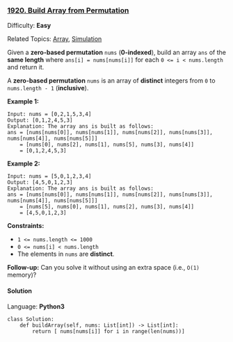 ### [1920\. Build Array from Permutation](https://leetcode.com/problems/build-array-from-permutation/)

Difficulty: **Easy**  

Related Topics: [Array](https://leetcode.com/tag/array/), [Simulation](https://leetcode.com/tag/simulation/)


Given a **zero-based permutation** `nums` (**0-indexed**), build an array `ans` of the **same length** where `ans[i] = nums[nums[i]]` for each `0 <= i < nums.length` and return it.

A **zero-based permutation** `nums` is an array of **distinct** integers from `0` to `nums.length - 1` (**inclusive**).

**Example 1:**

```
Input: nums = [0,2,1,5,3,4]
Output: [0,1,2,4,5,3]
Explanation: The array ans is built as follows: 
ans = [nums[nums[0]], nums[nums[1]], nums[nums[2]], nums[nums[3]], nums[nums[4]], nums[nums[5]]]
    = [nums[0], nums[2], nums[1], nums[5], nums[3], nums[4]]
    = [0,1,2,4,5,3]
```

**Example 2:**

```
Input: nums = [5,0,1,2,3,4]
Output: [4,5,0,1,2,3]
Explanation: The array ans is built as follows:
ans = [nums[nums[0]], nums[nums[1]], nums[nums[2]], nums[nums[3]], nums[nums[4]], nums[nums[5]]]
    = [nums[5], nums[0], nums[1], nums[2], nums[3], nums[4]]
    = [4,5,0,1,2,3]
```

**Constraints:**

*   `1 <= nums.length <= 1000`
*   `0 <= nums[i] < nums.length`
*   The elements in `nums` are **distinct**.

**Follow-up:** Can you solve it without using an extra space (i.e., `O(1)` memory)?


#### Solution

Language: **Python3**

```python3
class Solution:
    def buildArray(self, nums: List[int]) -> List[int]:
        return [ nums[nums[i]] for i in range(len(nums))]
```